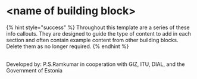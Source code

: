 # \<name of building block>

{% hint style="success" %}
Throughout this template are a series of these info callouts. They are designed to guide the type of content to add in each section and often contain example content from other building blocks. Delete them as no longer required.
{% endhint %}

\
Developed by: P.S.Ramkumar in cooperation with GIZ, ITU, DIAL, and the Government of Estonia
